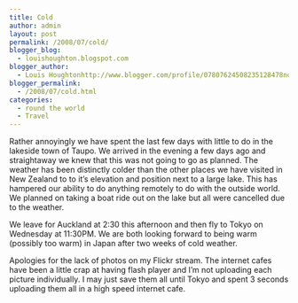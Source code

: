 ```yaml
---
title: Cold
author: admin
layout: post
permalink: /2008/07/cold/
blogger_blog:
  - louishoughton.blogspot.com
blogger_author:
  - Louis Houghtonhttp://www.blogger.com/profile/07807624508235128478noreply@blogger.com
blogger_permalink:
  - /2008/07/cold.html
categories:
  - round the world
  - Travel
---
```

Rather annoyingly we have spent the last few days with little to do in the lakeside town of Taupo. We arrived in the evening a few days ago and straightaway we knew that this was not going to go as planned. The weather has been distinctly colder than the other places we have visited in New Zealand to to it&#8217;s elevation and position next to a large lake. This has hampered our ability to do anything remotely to do with the outside world. We planned on taking a boat ride out on the lake but all were cancelled due to the weather.

We leave for Auckland at 2:30 this afternoon and then fly to Tokyo on Wednesday at 11:30PM. We are both looking forward to being warm (possibly too warm) in Japan after two weeks of cold weather.

Apologies for the lack of photos on my Flickr stream. The internet cafes have been a little crap at having flash player and I&#8217;m not uploading each picture individually. I may just save them all until Tokyo and spent 3 seconds uploading them all in a high speed internet cafe.